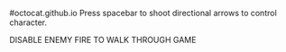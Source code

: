 #octocat.github.io
Press spacebar to shoot
directional arrows to control character.

DISABLE ENEMY FIRE TO WALK THROUGH GAME
